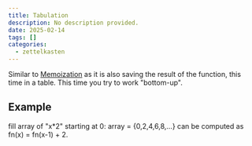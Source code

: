 ```yaml
---
title: Tabulation
description: No description provided.
date: 2025-02-14
tags: []
categories:
  - zettelkasten
---
```


Similar to [Memoization](Memoization.md) as it is also saving the result of the function, this time in a table. This time you try to work "bottom-up". 

## Example

fill array of "x\*2" starting at 0: array = {0,2,4,6,8,...} can be computed as fn(x) = fn(x-1) + 2.
